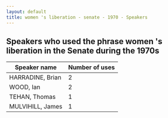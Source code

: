 ```yaml
---
layout: default
title: women 's liberation - senate - 1970 - Speakers
---
```

## Speakers who used the phrase **women 's liberation** in the Senate during the 1970s

| Speaker name | Number of uses |
|--------------|----------------|
|HARRADINE, Brian|2|
|WOOD, Ian|2|
|TEHAN, Thomas|1|
|MULVIHILL, James|1|
